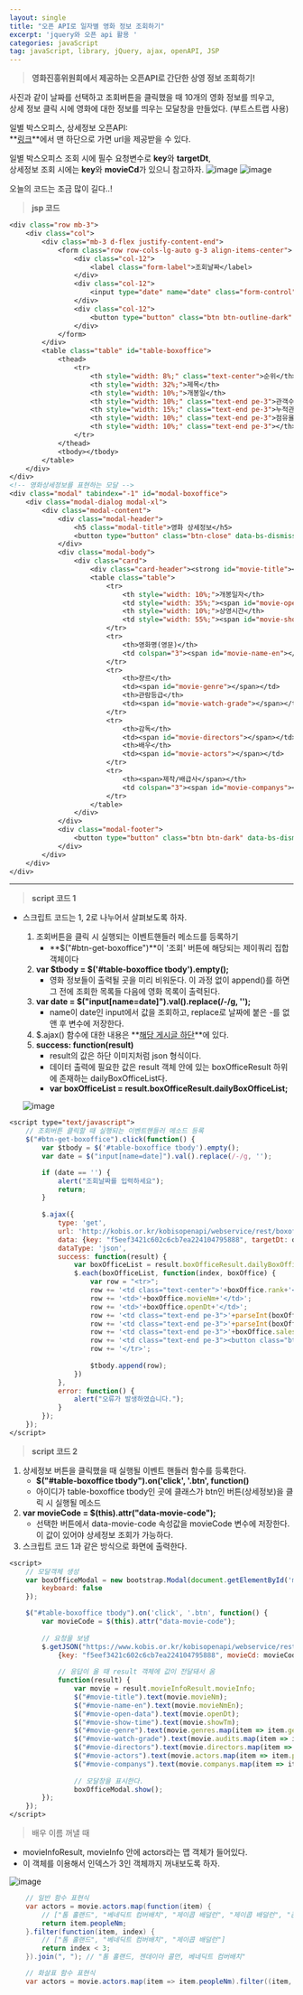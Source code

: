 ```yaml
---
layout: single
title: "오픈 API로 일자별 영화 정보 조회하기"
excerpt: 'jquery와 오픈 api 활용 '
categories: javaScript
tag: javaScript, library, jQuery, ajax, openAPI, JSP
---
```

> **영화진흥위원회에서 제공하는 오픈API로 간단한 상영 정보 조회하기!**

사진과 같이 날짜를 선택하고 조회버튼을 클릭했을 때 10개의 영화 정보를 띄우고, <br> 상세 정보 클릭 시에 영화에 대한 정보를 띄우는 모달창을 만들었다. (부트스트랩 사용)

일별 박스오피스, 상세정보 오픈API: <br>
**[링크](https://www.kobis.or.kr/kobisopenapi/homepg/apiservice/searchServiceInfo.do)**에서 맨 하단으로 가면 url을 제공받을 수 있다. <br>

일별 박스오피스 조회 시에 필수 요청변수로 **key**와 **targetDt**, <br>
상세정보 조회 시에는 **key**와 **movieCd**가 있으니 참고하자.
![image](https://user-images.githubusercontent.com/87356533/147237250-e34f503c-6d7d-44d0-9512-63c3fb196742.png)
![image](https://user-images.githubusercontent.com/87356533/147237297-7b86db97-b744-4a7b-b224-9244d698c782.png)

오늘의 코드는 조금 많이 길다..!

> **jsp 코드**

```jsp
<div class="row mb-3">
    <div class="col">
        <div class="mb-3 d-flex justify-content-end">
            <form class="row row-cols-lg-auto g-3 align-items-center">
                <div class="col-12">
                    <label class="form-label">조회날짜</label>
                </div>
                <div class="col-12">
                    <input type="date" name="date" class="form-control"/>
                </div>
                <div class="col-12">
                    <button type="button" class="btn btn-outline-dark" id="btn-get-boxoffice">조회</button>
                </div>
            </form>
        </div>
        <table class="table" id="table-boxoffice">
            <thead>
                <tr>
                    <th style="width: 8%;" class="text-center">순위</th>
                    <th style="width: 32%;">제목</th>
                    <th style="width: 10%;">개봉일</th>
                    <th style="width: 10%;" class="text-end pe-3">관객수</th>
                    <th style="width: 15%;" class="text-end pe-3">누적관객수</th>
                    <th style="width: 10%;" class="text-end pe-3">점유율</th>
                    <th style="width: 10%;" class="text-end pe-3"></th>
                </tr>
            </thead>
            <tbody></tbody>
        </table>
    </div>
</div>
<!-- 영화상세정보를 표현하는 모달 -->
<div class="modal" tabindex="-1" id="modal-boxoffice">
    <div class="modal-dialog modal-xl">
        <div class="modal-content">
            <div class="modal-header">
                <h5 class="modal-title">영화 상세정보</h5>
                <button type="button" class="btn-close" data-bs-dismiss="modal" aria-label="Close"></button>
            </div>
            <div class="modal-body">
                <div class="card">
                    <div class="card-header"><strong id="movie-title"></strong></div>
                    <table class="table">
                        <tr>
                            <th style="width: 10%;">개봉일자</th>
                            <td style="width: 35%;"><span id="movie-open-data"></span></td>
                            <th style="width: 10%;">상영시간</th>
                            <td style="width: 55%;"><span id="movie-show-time"></span> 분</td>
                        </tr>
                        <tr>
                            <th>영화명(영문)</th>
                            <td colspan="3"><span id="movie-name-en"></span></td>
                        </tr>
                        <tr>
                            <th>쟝르</th>
                            <td><span id="movie-genre"></span></td>
                            <th>관람등급</th>
                            <td><span id="movie-watch-grade"></span></td>
                        </tr>
                        <tr>
                            <th>감독</th>
                            <td><span id="movie-directors"></span></td>
                            <th>배우</th>
                            <td><span id="movie-actors"></span></td>
                        </tr>
                        <tr>
                            <th><span>제작/배급사</span></th>
                            <td colspan="3"><span id="movie-companys"></span></td>
                        </tr>
                    </table>
                </div>
            </div>
            <div class="modal-footer">
                <button type="button" class="btn btn-dark" data-bs-dismiss="modal">확인</button>
            </div>
        </div>
    </div>
</div>
```
---
> **script 코드 1**

- 스크립트 코드는 1, 2로 나누어서 살펴보도록 하자.
    1. 조회버튼을 클릭 시 실행되는 이벤트핸들러 메소드를 등록하기
        - **$("#btn-get-boxoffice")**이 '조회' 버튼에 해당되는 제이쿼리 집합객체이다
    2. **var $tbody = $('#table-boxoffice tbody').empty();**
        - 영화 정보들이 출력될 곳을 미리 비워둔다. 이 과정 없이 append()를 하면 그 전에 조회한 목록들 다음에 영화 목록이 출력된다.
    3. **var date = $("input[name=date]").val().replace(/-/g, '');**
        - name이 date인 input에서 값을 조회하고, replace로 날짜에 붙은 -를 없앤 후 변수에 저장한다.
    4. $.ajax() 함수에 대한 내용은 **[해당 게시글 하단](https://subtitle1.github.io/javascript/jq-ajax/)**에 있다.
    5. **success: function(result)**
        - result의 값은 하단 이미지처럼 json 형식이다. <br> 
        - 데이터 출력에 필요한 값은 result 객체 안에 있는 boxOfficeResult 하위에 존재하는 dailyBoxOfficeList다. <br> 
        - **var boxOfficeList = result.boxOfficeResult.dailyBoxOfficeList;**

    ![image](https://user-images.githubusercontent.com/87356533/147243511-b248a62b-49fb-48ad-80e2-efe92618ef79.png)

```jsp
<script type="text/javascript">
    // 조회버튼 클릭할 때 실행되는 이벤트핸들러 메소드 등록
    $("#btn-get-boxoffice").click(function() {
        var $tbody = $('#table-boxoffice tbody').empty();
        var date = $("input[name=date]").val().replace(/-/g, '');

        if (date == '') {
            alert("조회날짜를 입력하세요");
            return;
        }
        
        $.ajax({
            type: 'get',
            url: 'http://kobis.or.kr/kobisopenapi/webservice/rest/boxoffice/searchDailyBoxOfficeList.json',
            data: {key: "f5eef3421c602c6cb7ea224104795888", targetDt: date},
            dataType: 'json',
            success: function(result) {
                var boxOfficeList = result.boxOfficeResult.dailyBoxOfficeList;
                $.each(boxOfficeList, function(index, boxOffice) {
                    var row = "<tr>";
                    row += '<td class="text-center">'+boxOffice.rank+'</td>';
                    row += '<td>'+boxOffice.movieNm+'</td>';
                    row += '<td>'+boxOffice.openDt+'</td>';
                    row += '<td class="text-end pe-3">'+parseInt(boxOffice.audiCnt).toLocaleString()+' 명</td>';
                    row += '<td class="text-end pe-3">'+parseInt(boxOffice.audiAcc).toLocaleString()+' 명</td>';
                    row += '<td class="text-end pe-3">'+boxOffice.salesShare+'%</td>';
                    row += '<td class="text-end pe-3"><button class="btn btn-outline-dark btn-sm" data-movie-code="'+boxOffice.movieCd+'">상세정보</button></td>';
                    row += '</tr>';
                    
                    $tbody.append(row);
                })
            },
            error: function() {
                alert("오류가 발생하였습니다.");
            }
        });
    });
</script>
```

> **script 코드 2**

1. 상세정보 버튼을 클릭했을 때 실행될 이벤트 핸들러 함수를 등록한다.
    - **$("#table-boxoffice tbody").on('click', '.btn', function()**
    - 아이디가 table-boxoffice tbody인 곳에 클래스가 btn인 버튼(상세정보)을 클릭 시 실행될 메소드
2. **var movieCode = $(this).attr("data-movie-code");**
    - 선택한 버튼에서 data-movie-code 속성값을 movieCode 변수에 저장한다. <br>
    이 값이 있어야 상세정보 조회가 가능하다.
3. 스크립트 코드 1과 같은 방식으로 화면에 출력한다.

```jsp
<script>
    // 모달객체 생성
    var boxOfficeModal = new bootstrap.Modal(document.getElementById('modal-boxoffice'), {
        keyboard: false
    });

    $("#table-boxoffice tbody").on('click', '.btn', function() {
        var movieCode = $(this).attr("data-movie-code");
        
        // 요청을 보냄
        $.getJSON("https://www.kobis.or.kr/kobisopenapi/webservice/rest/movie/searchMovieInfo.json", 
            {key: "f5eef3421c602c6cb7ea224104795888", movieCd: movieCode}, 
            
            // 응답이 올 때 result 객체에 값이 전달돼서 옴
            function(result) {
                var movie = result.movieInfoResult.movieInfo;
                $("#movie-title").text(movie.movieNm);
                $("#movie-name-en").text(movie.movieNmEn);
                $("#movie-open-data").text(movie.openDt);
                $("#movie-show-time").text(movie.showTm);
                $("#movie-genre").text(movie.genres.map(item => item.genreNm).join(', '));
                $("#movie-watch-grade").text(movie.audits.map(item => item.watchGradeNm).join(', '));
                $("#movie-directors").text(movie.directors.map(item => item.peopleNm).join(', '));
                $("#movie-actors").text(movie.actors.map(item => item.peopleNm).filter((item, index) => index < 3).join(', '));
                $("#movie-companys").text(movie.companys.map(item => item.companyNm + "("+item.companyPartNm+")").join(', '))
                
                // 모달창을 표시한다.
                boxOfficeModal.show();		
        });
    });
</script>
```

> 배우 이름 꺼낼 때

- movieInfoResult, movieInfo 안에 actors라는 맵 객체가 들어있다.
- 이 객체를 이용해서 인덱스가 3인 객체까지 꺼내보도록 하자.

![image](https://user-images.githubusercontent.com/87356533/147401439-d4a9c780-7520-4282-9378-3b314f74011a.png)

```java
    // 일반 함수 표현식
    var actors = movie.actors.map(function(item) {
        // ["톰 홀랜드", "베네딕트 컴버배치", "제이콥 배덜런", "제이콥 배덜런", "존 파브로", "마리사 토메이"]
        return item.peopleNm; 
    }.filter(function(item, index) {
        // ["톰 홀랜드", "베네딕트 컴버배치", "제이콥 배덜런"]
        return index < 3; 
    }).join(", "); // "톰 홀랜드, 젠데이아 콜먼, 베네딕트 컴버배치"

    // 화살표 함수 표현식
    var actors = movie.actors.map(item => item.peopleNm).filter((item, index) => index < 3).join(', '));
```